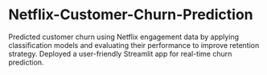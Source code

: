 # Netflix-Customer-Churn-Prediction
Predicted customer churn using Netflix engagement data by applying classification models and evaluating their performance to improve retention strategy. Deployed a user-friendly Streamlit app for real-time churn prediction.

